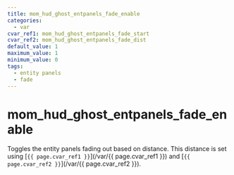 ```yaml
---
title: mom_hud_ghost_entpanels_fade_enable
categories:
  - var
cvar_ref1: mom_hud_ghost_entpanels_fade_start
cvar_ref2: mom_hud_ghost_entpanels_fade_dist
default_value: 1
maximum_value: 1
minimum_value: 0
tags:
  - entity panels
  - fade
---
```


# mom_hud_ghost_entpanels_fade_enable

Toggles the entity panels fading out based on distance. This distance is set using [`{{ page.cvar_ref1 }}`](/var/{{ page.cvar_ref1 }}) and [`{{ page.cvar_ref2 }}`](/var/{{ page.cvar_ref2 }}).
